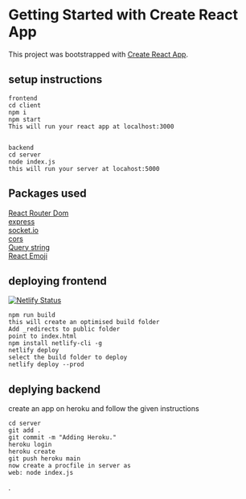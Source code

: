 # Getting Started with Create React App

This project was bootstrapped with [Create React App](https://github.com/facebook/create-react-app).

## setup instructions

```
frontend
cd client
npm i 
npm start
This will run your react app at localhost:3000


backend
cd server
node index.js
this will run your server at locahost:5000

```

## Packages used

[React Router Dom](https://www.npmjs.com/package/react-router-dom)\
[express](https://expressjs.com/)\
[socket.io](https://socket.io/get-started/chat)\
[cors](https://www.npmjs.com/package/cors)\
[Query string](https://www.npmjs.com/package/query-string)\
[React Emoji](https://www.npmjs.com/package/react-emoji)



## deploying frontend

[![Netlify Status](https://api.netlify.com/api/v1/badges/c0be0ad2-9d7c-4cf9-a211-fbf00bb57fdc/deploy-status)](https://app.netlify.com/sites/relaxed-joliot-16ab24/deploys)

```
npm run build
this will create an optimised build folder
Add _redirects to public folder
point to index.html
npm install netlify-cli -g
netlify deploy
select the build folder to deploy
netlify deploy --prod
```


## deplying backend 

create an app on heroku and follow the given instructions


```
cd server
git add .
git commit -m "Adding Heroku."
heroku login
heroku create
git push heroku main
now create a procfile in server as
web: node index.js

```

.
